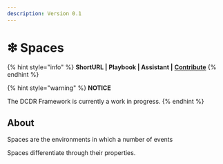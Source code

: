 ```yaml
---
description: Version 0.1
---
```


# ❇ Spaces

{% hint style="info" %}
**ShortURL | Playbook | Assistant |** [**Contribute**](https://tiof.click/DCDRDataLifecycleContribute)
{% endhint %}

{% hint style="warning" %}
**NOTICE**

The DCDR Framework is currently a work in progress.
{% endhint %}

## About

Spaces are the environments in which a number of events&#x20;



Spaces differentiate through their properties.



